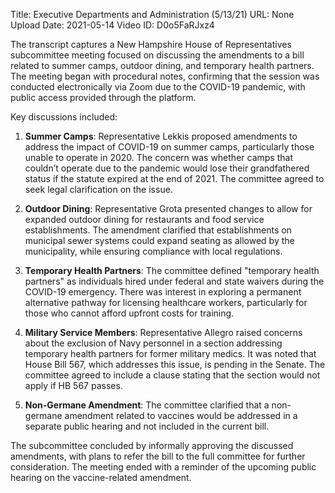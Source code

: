 Title: Executive Departments and Administration  (5/13/21)
URL: None
Upload Date: 2021-05-14
Video ID: D0o5FaRJxz4

The transcript captures a New Hampshire House of Representatives subcommittee meeting focused on discussing the amendments to a bill related to summer camps, outdoor dining, and temporary health partners. The meeting began with procedural notes, confirming that the session was conducted electronically via Zoom due to the COVID-19 pandemic, with public access provided through the platform.

Key discussions included:

1. **Summer Camps**: Representative Lekkis proposed amendments to address the impact of COVID-19 on summer camps, particularly those unable to operate in 2020. The concern was whether camps that couldn’t operate due to the pandemic would lose their grandfathered status if the statute expired at the end of 2021. The committee agreed to seek legal clarification on the issue.

2. **Outdoor Dining**: Representative Grota presented changes to allow for expanded outdoor dining for restaurants and food service establishments. The amendment clarified that establishments on municipal sewer systems could expand seating as allowed by the municipality, while ensuring compliance with local regulations.

3. **Temporary Health Partners**: The committee defined "temporary health partners" as individuals hired under federal and state waivers during the COVID-19 emergency. There was interest in exploring a permanent alternative pathway for licensing healthcare workers, particularly for those who cannot afford upfront costs for training.

4. **Military Service Members**: Representative Allegro raised concerns about the exclusion of Navy personnel in a section addressing temporary health partners for former military medics. It was noted that House Bill 567, which addresses this issue, is pending in the Senate. The committee agreed to include a clause stating that the section would not apply if HB 567 passes.

5. **Non-Germane Amendment**: The committee clarified that a non-germane amendment related to vaccines would be addressed in a separate public hearing and not included in the current bill.

The subcommittee concluded by informally approving the discussed amendments, with plans to refer the bill to the full committee for further consideration. The meeting ended with a reminder of the upcoming public hearing on the vaccine-related amendment.